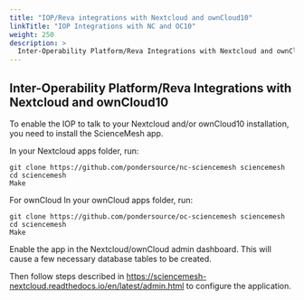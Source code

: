 ```yaml
---
title: "IOP/Reva integrations with Nextcloud and ownCloud10"
linkTitle: "IOP Integrations with NC and OC10"
weight: 250
description: >
  Inter-Operability Platform/Reva Integrations with Nextcloud and ownCloud10
---
```


## Inter-Operability Platform/Reva Integrations with Nextcloud and ownCloud10


To enable the IOP to talk to your Nextcloud and/or ownCloud10 installation,
you need to install the ScienceMesh app.

In your Nextcloud apps folder, run:

```
git clone https://github.com/pondersource/nc-sciencemesh sciencemesh
cd sciencemesh
Make
```

For ownCloud In your ownCloud apps folder, run:

```
git clone https://github.com/pondersource/oc-sciencemesh sciencemesh
cd sciencemesh
Make
```

Enable the app in the Nextcloud/ownCloud admin dashboard.
This will cause a few necessary database tables to be created.

Then follow steps described in https://sciencemesh-nextcloud.readthedocs.io/en/latest/admin.html to configure the application.

